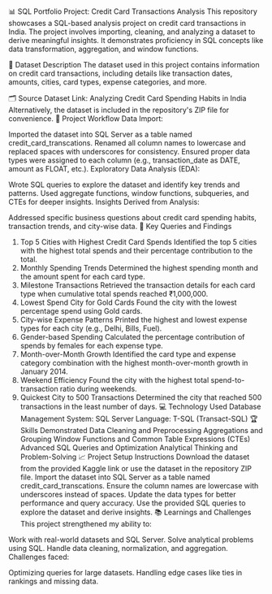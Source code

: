 📊 SQL Portfolio Project: Credit Card Transactions Analysis
This repository showcases a SQL-based analysis project on credit card transactions in India. The project involves importing, cleaning, and analyzing a dataset to derive meaningful insights. It demonstrates proficiency in SQL concepts like data transformation, aggregation, and window functions.

📂 Dataset Description
The dataset used in this project contains information on credit card transactions, including details like transaction dates, amounts, cities, card types, expense categories, and more.

🗂 Source
Dataset Link: Analyzing Credit Card Spending Habits in India
Alternatively, the dataset is included in the repository's ZIP file for convenience.
🚀 Project Workflow
Data Import:

Imported the dataset into SQL Server as a table named credit_card_transcations.
Renamed all column names to lowercase and replaced spaces with underscores for consistency.
Ensured proper data types were assigned to each column (e.g., transaction_date as DATE, amount as FLOAT, etc.).
Exploratory Data Analysis (EDA):

Wrote SQL queries to explore the dataset and identify key trends and patterns.
Used aggregate functions, window functions, subqueries, and CTEs for deeper insights.
Insights Derived from Analysis:

Addressed specific business questions about credit card spending habits, transaction trends, and city-wise data.
📝 Key Queries and Findings
1. Top 5 Cities with Highest Credit Card Spends
Identified the top 5 cities with the highest total spends and their percentage contribution to the total.
2. Monthly Spending Trends
Determined the highest spending month and the amount spent for each card type.
3. Milestone Transactions
Retrieved the transaction details for each card type when cumulative total spends reached ₹1,000,000.
4. Lowest Spend City for Gold Cards
Found the city with the lowest percentage spend using Gold cards.
5. City-wise Expense Patterns
Printed the highest and lowest expense types for each city (e.g., Delhi, Bills, Fuel).
6. Gender-based Spending
Calculated the percentage contribution of spends by females for each expense type.
7. Month-over-Month Growth
Identified the card type and expense category combination with the highest month-over-month growth in January 2014.
8. Weekend Efficiency
Found the city with the highest total spend-to-transaction ratio during weekends.
9. Quickest City to 500 Transactions
Determined the city that reached 500 transactions in the least number of days.
💻 Technology Used
Database Management System: SQL Server
Language: T-SQL (Transact-SQL)
🏆 Skills Demonstrated
Data Cleaning and Preprocessing
Aggregations and Grouping
Window Functions and Common Table Expressions (CTEs)
Advanced SQL Queries and Optimization
Analytical Thinking and Problem-Solving
📈 Project Setup Instructions
Download the dataset from the provided Kaggle link or use the dataset in the repository ZIP file.
Import the dataset into SQL Server as a table named credit_card_transcations.
Ensure the column names are lowercase with underscores instead of spaces.
Update the data types for better performance and query accuracy.
Use the provided SQL queries to explore the dataset and derive insights.
📚 Learnings and Challenges
This project strengthened my ability to:

Work with real-world datasets and SQL Server.
Solve analytical problems using SQL.
Handle data cleaning, normalization, and aggregation.
Challenges faced:

Optimizing queries for large datasets.
Handling edge cases like ties in rankings and missing data.
